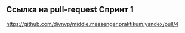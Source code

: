 ## Ссылка на pull-request Спринт 1

https://github.com/divnvp/middle.messenger.praktikum.yandex/pull/4
